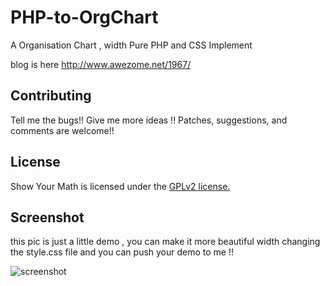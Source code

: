 PHP-to-OrgChart
================

A Organisation Chart , width Pure PHP and CSS Implement 

blog is here http://www.awezome.net/1967/

## Contributing
Tell me the bugs!! Give me more ideas !!
Patches, suggestions, and comments are welcome!!

## License
Show Your Math is licensed under the [GPLv2 license.](https://github.com/Awesomez/PHP-to-OrgChart/master/LICENSE)

## Screenshot
this pic is just a little demo , you can make it more beautiful width changing the style.css file and you can push your demo to me !!

![screenshot](https://raw.githubusercontent.com/Awesomez/PHP-to-OrgChart/master/sreenshot.PNG "Default")

